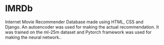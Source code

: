 # IMRDb
Internet Movie Recommender Database made using HTML, CSS and Django. An autoencoder was used for making the actual recommendation. It was trained on the ml-25m dataset and Pytorch framework was used for making the neural network..
